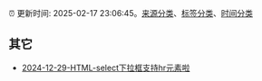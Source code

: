 :alarm_clock: 更新时间: 2025-02-17 23:06:45。[来源分类](../README.md)、[标签分类](../TAGS.md)、[时间分类](../TIMELINE.md)

## 其它




- [2024-12-29-HTML-select下拉框支持hr元素啦](https://www.zhangxinxu.com/wordpress/2024/12/html-select-support-hr/) 